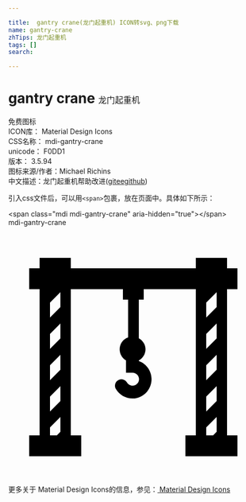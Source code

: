 ```yaml
---

title:  gantry crane(龙门起重机) ICON转svg、png下载
name: gantry-crane
zhTips: 龙门起重机
tags: []
search: 

---
```


# gantry crane  <small style="font-size: 60%;font-weight: 100">龙门起重机</small>


<div class="detail-page">
<p>
<span><span class="badge-success badge">免费图标</span> </span>
<br/>
<span>
ICON库：
<span class="badge-secondary badge">Material Design Icons</span> 
</span>
<br/>
<span>
CSS名称：
<span class="badge-secondary badge">mdi-gantry-crane</span> 
</span>
<br/>
<span>
unicode：
<span class="badge-secondary badge">F0DD1</span> 
<copy-btn content='F0DD1' btn-title=""></copy-btn>
<copy-btn :content='String.fromCodePoint(parseInt("F0DD1", 16))' btn-title="复制U"></copy-btn>
</span>
<br/>
<span>
版本：
<span class="badge-secondary badge">3.5.94</span> 
</span>
<br/>
<span>图标来源/作者：<span class="badge-light badge">Michael Richins</span></span> 
<br/>
<span class="zh-detail">中文描述：<span class="badge-primary badge">龙门起重机</span><span class="help-link"><span>帮助改进</span>(<a href="https://gitee.com/liuwave/icon-helper/edit/master/json/material/gantry-crane.json" target="_blank" rel="noopener noreferrer">gitee</a><a href="https://github.com/liuwave/icon-helper/edit/master/json/material/gantry-crane.json" target="_blank" rel="noopener noreferrer">github</a></span>)</span><br/>
</p>
</div>
<div class="alert alert-dark">
  <i class="mdi mdi-gantry-crane mdi-48px"></i>
  <i class="mdi mdi-gantry-crane mdi-36px"></i>
  <i class="mdi mdi-gantry-crane mdi-24px"></i>
  <i class="mdi mdi-gantry-crane mdi-18px"></i>
</div>
<div>
  <p>引入css文件后，可以用<code>&lt;span&gt;</code>包裹，放在页面中。具体如下所示：    
  </p>
  <div class="alert alert-primary" style="font-size: 14px">
    &lt;span class="mdi mdi-gantry-crane" aria-hidden="true"&gt;&lt;/span&gt;
    <copy-btn content='<span class="mdi mdi-gantry-crane" aria-hidden="true"></span>'></copy-btn>
  </div>
  <div class="alert alert-secondary">
    <i class="mdi mdi-gantry-crane"
    style="font-size: 24px"
    aria-hidden="true"></i> mdi-gantry-crane
    <copy-btn content="mdi-gantry-crane" btn-title="复制图标名称"></copy-btn>
  </div>
</div>
<div id="svg" class="svg-wrap">
<svg xmlns="http://www.w3.org/2000/svg" viewBox="0 0 24 24"><path d="M21,6H22V4H21V3H18V4H6V3H3V4H2V6H3V20H2V22H7V20H6V6H11V7H11.5V10.62C11,10.79 10.69,11.25 10.69,11.76C10.69,12.2 10.92,12.6 11.3,12.82V14H11.92C12.26,14 12.54,14.27 12.55,14.61C12.55,14.96 12.28,15.24 11.93,15.24C11.71,15.24 11.5,15.12 11.39,14.93C11.22,14.64 10.84,14.54 10.55,14.71C10.26,14.87 10.15,15.25 10.32,15.55C10.65,16.12 11.26,16.47 11.92,16.47C12.94,16.46 13.76,15.62 13.75,14.6C13.74,13.83 13.26,13.14 12.53,12.88V12.82C13.12,12.5 13.34,11.78 13.03,11.2C12.92,11 12.74,10.81 12.53,10.7V7H13V6H18V20H17V22H22V20H21V6M5,15.29V16.71L4,17.71V16.29L5,15.29M4,20V19.24L5,18.24V19.66L4.66,20H4M4,7.29L5,6.29V7.71L4,8.71V7.29M4,10.29L5,9.29V10.71L4,11.71V10.29M4,13.29L5,12.29V13.71L4,14.71V13.24L4,13.29M20,15.29V16.71L19,17.71V16.29L20,15.29M19,20V19.24L20,18.24V19.66L19.66,20H19M19,7.29L20,6.29V7.71L19,8.71V7.29M19,10.29L20,9.29V10.71L19,11.71V10.29M19,13.29L20,12.29V13.71L19,14.71V13.24L19,13.29Z" /></svg>
</div>
<detail full-name='mdi-gantry-crane'></detail>
    
<div><p>更多关于 Material Design Icons的信息，参见：<a target="_blank" href="https://iconhelper.cn/material.html"> Material Design Icons</a>
</p></div>
